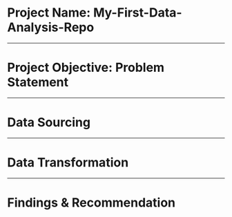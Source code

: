 # Project Name: My-First-Data-Analysis-Repo

----
# Project Objective: Problem Statement



-----
# Data Sourcing



-----
# Data Transformation



-----
# Findings & Recommendation

